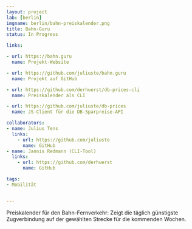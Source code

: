 ```yaml
---
layout: project
lab: [berlin]
imgname: berlin/bahn-preiskalender.png
title: Bahn-Guru
status: In Progress

links:

- url: https://bahn.guru
  name: Projekt-Website

- url: https://github.com/juliuste/bahn.guru
  name: Projekt auf GitHub

- url: https://github.com/derhuerst/db-prices-cli
  name: Preiskalender als CLI

- url: https://github.com/juliuste/db-prices
  name: JS-Client für die DB-Sparpreise-API

collaborators:
- name: Julius Tens
  links:
    - url: https://github.com/juliuste
      name: GitHub
- name: Jannis Redmann (CLI-Tool)
  links:
    - url: https://github.com/derhuerst
      name: GitHub

tags:
- Mobilität


---
```


Preiskalender für den Bahn-Fernverkehr: Zeigt die täglich günstigste Zugverbindung auf der gewählten Strecke für die kommenden Wochen.
